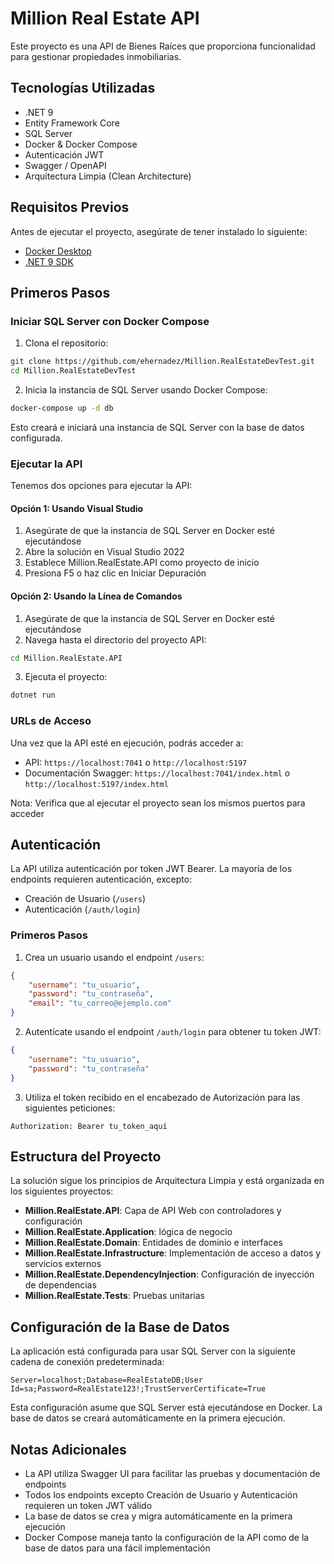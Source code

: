 # Million Real Estate API

Este proyecto es una API de Bienes Raíces que proporciona funcionalidad para gestionar propiedades inmobiliarias.

## Tecnologías Utilizadas

- .NET 9
- Entity Framework Core
- SQL Server
- Docker & Docker Compose
- Autenticación JWT
- Swagger / OpenAPI
- Arquitectura Limpia (Clean Architecture)

## Requisitos Previos

Antes de ejecutar el proyecto, asegúrate de tener instalado lo siguiente:

- [Docker Desktop](https://www.docker.com/products/docker-desktop/)
- [.NET 9 SDK](https://dotnet.microsoft.com/download/dotnet/9.0)

## Primeros Pasos

### Iniciar SQL Server con Docker Compose

1. Clona el repositorio:
```bash
git clone https://github.com/ehernadez/Million.RealEstateDevTest.git
cd Million.RealEstateDevTest
```

2. Inicia la instancia de SQL Server usando Docker Compose:
```bash
docker-compose up -d db
```

Esto creará e iniciará una instancia de SQL Server con la base de datos configurada.

### Ejecutar la API

Tenemos dos opciones para ejecutar la API:

#### Opción 1: Usando Visual Studio

1. Asegúrate de que la instancia de SQL Server en Docker esté ejecutándose
2. Abre la solución en Visual Studio 2022
3. Establece Million.RealEstate.API como proyecto de inicio
4. Presiona F5 o haz clic en Iniciar Depuración

#### Opción 2: Usando la Línea de Comandos

1. Asegúrate de que la instancia de SQL Server en Docker esté ejecutándose
2. Navega hasta el directorio del proyecto API:
```bash
cd Million.RealEstate.API
```
3. Ejecuta el proyecto:
```bash
dotnet run
```

### URLs de Acceso

Una vez que la API esté en ejecución, podrás acceder a:

- API: `https://localhost:7041` o `http://localhost:5197`
- Documentación Swagger: `https://localhost:7041/index.html` o `http://localhost:5197/index.html`

Nota: Verifica que al ejecutar el proyecto sean los mismos puertos para acceder

## Autenticación

La API utiliza autenticación por token JWT Bearer. La mayoría de los endpoints requieren autenticación, excepto:
- Creación de Usuario (`/users`)
- Autenticación (`/auth/login`)

### Primeros Pasos

1. Crea un usuario usando el endpoint `/users`:
```json
{
    "username": "tu_usuario",
    "password": "tu_contraseña",
    "email": "tu_correo@ejemplo.com"
}
```

2. Autentícate usando el endpoint `/auth/login` para obtener tu token JWT:
```json
{
    "username": "tu_usuario",
    "password": "tu_contraseña"
}
```

3. Utiliza el token recibido en el encabezado de Autorización para las siguientes peticiones:
```
Authorization: Bearer tu_token_aquí
```

## Estructura del Proyecto

La solución sigue los principios de Arquitectura Limpia y está organizada en los siguientes proyectos:

- **Million.RealEstate.API**: Capa de API Web con controladores y configuración
- **Million.RealEstate.Application**: lógica de negocio
- **Million.RealEstate.Domain**: Entidades de dominio e interfaces
- **Million.RealEstate.Infrastructure**: Implementación de acceso a datos y servicios externos
- **Million.RealEstate.DependencyInjection**: Configuración de inyección de dependencias
- **Million.RealEstate.Tests**: Pruebas unitarias

## Configuración de la Base de Datos

La aplicación está configurada para usar SQL Server con la siguiente cadena de conexión predeterminada:
```
Server=localhost;Database=RealEstateDB;User Id=sa;Password=RealEstate123!;TrustServerCertificate=True
```

Esta configuración asume que SQL Server está ejecutándose en Docker. La base de datos se creará automáticamente en la primera ejecución.

## Notas Adicionales

- La API utiliza Swagger UI para facilitar las pruebas y documentación de endpoints
- Todos los endpoints excepto Creación de Usuario y Autenticación requieren un token JWT válido
- La base de datos se crea y migra automáticamente en la primera ejecución
- Docker Compose maneja tanto la configuración de la API como de la base de datos para una fácil implementación